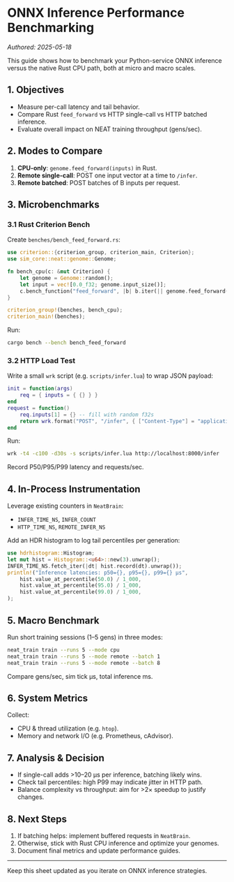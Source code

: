 # ONNX Inference Performance Benchmarking

*Authored: 2025-05-18*

This guide shows how to benchmark your Python-service ONNX inference versus the native Rust CPU path, both at micro and macro scales.

## 1. Objectives

- Measure per-call latency and tail behavior.
- Compare Rust `feed_forward` vs HTTP single-call vs HTTP batched inference.
- Evaluate overall impact on NEAT training throughput (gens/sec).

## 2. Modes to Compare

1. **CPU-only**: `genome.feed_forward(inputs)` in Rust.
2. **Remote single-call**: POST one input vector at a time to `/infer`.
3. **Remote batched**: POST batches of B inputs per request.

## 3. Microbenchmarks

### 3.1 Rust Criterion Bench

Create `benches/bench_feed_forward.rs`:
```rust
use criterion::{criterion_group, criterion_main, Criterion};
use sim_core::neat::genome::Genome;

fn bench_cpu(c: &mut Criterion) {
    let genome = Genome::random();
    let input = vec![0.0_f32; genome.input_size()];
    c.bench_function("feed_forward", |b| b.iter(|| genome.feed_forward(&input)));
}

criterion_group!(benches, bench_cpu);
criterion_main!(benches);
```

Run:
```bash
cargo bench --bench bench_feed_forward
```

### 3.2 HTTP Load Test

Write a small `wrk` script (e.g. `scripts/infer.lua`) to wrap JSON payload:
```lua
init = function(args)
    req = { inputs = { {} } }
end
request = function()
    req.inputs[1] = {} -- fill with random f32s
    return wrk.format("POST", "/infer", { ["Content-Type"] = "application/json" }, cjson.encode(req))
end
```

Run:
```bash
wrk -t4 -c100 -d30s -s scripts/infer.lua http://localhost:8000/infer
```

Record P50/P95/P99 latency and requests/sec.

## 4. In-Process Instrumentation

Leverage existing counters in `NeatBrain`:
- `INFER_TIME_NS`, `INFER_COUNT`
- `HTTP_TIME_NS`, `REMOTE_INFER_NS`

Add an HDR histogram to log tail percentiles per generation:
```rust
use hdrhistogram::Histogram;
let mut hist = Histogram::<u64>::new(3).unwrap();
INFER_TIME_NS.fetch_iter(|dt| hist.record(dt).unwrap());
println!("Inference latencies: p50={}, p95={}, p99={} µs",
    hist.value_at_percentile(50.0) / 1_000,
    hist.value_at_percentile(95.0) / 1_000,
    hist.value_at_percentile(99.0) / 1_000,
);
```

## 5. Macro Benchmark

Run short training sessions (1–5 gens) in three modes:
```bash
neat_train train --runs 5 --mode cpu
neat_train train --runs 5 --mode remote --batch 1
neat_train train --runs 5 --mode remote --batch 8
```
Compare gens/sec, sim tick µs, total inference ms.

## 6. System Metrics

Collect:
- CPU & thread utilization (e.g. `htop`).
- Memory and network I/O (e.g. Prometheus, cAdvisor).

## 7. Analysis & Decision

- If single-call adds >10–20 µs per inference, batching likely wins.
- Check tail percentiles: high P99 may indicate jitter in HTTP path.
- Balance complexity vs throughput: aim for >2× speedup to justify changes.

## 8. Next Steps

1. If batching helps: implement buffered requests in `NeatBrain`.
2. Otherwise, stick with Rust CPU inference and optimize your genomes.
3. Document final metrics and update performance guides.

---

Keep this sheet updated as you iterate on ONNX inference strategies.
